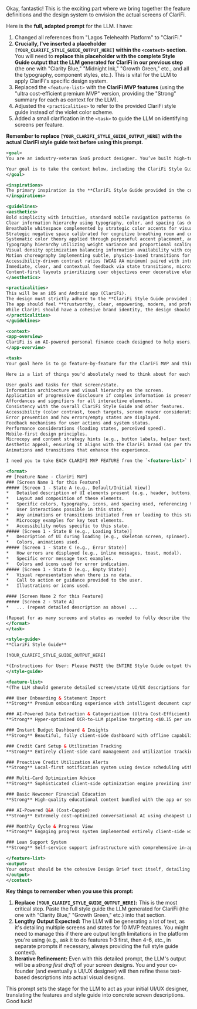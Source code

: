 Okay, fantastic! This is the exciting part where we bring together the feature definitions and the design system to envision the actual screens of ClariFi.

Here is the **full, adapted prompt** for the LLM. I have:

1.  Changed all references from "Lagos Telehealth Platform" to "ClariFi."
2.  **Crucially, I've inserted a placeholder `[YOUR_CLARIFI_STYLE_GUIDE_OUTPUT_HERE]` within the `<context>` section.** You will need to **replace this placeholder with the complete Style Guide output that the LLM generated for ClariFi in our previous step** (the one with "Clarity Blue," "Midnight Ink," "Growth Green," etc., and all the typography, component styles, etc.). This is vital for the LLM to apply ClariFi's specific design system.
3.  Replaced the `<feature-list>` with the **ClariFi MVP features** (using the "ultra cost-efficient premium MVP" version, providing the "Strong" summary for each as context for the LLM).
4.  Adjusted the `<practicalities>` to refer to the provided ClariFi style guide instead of the violet color scheme.
5.  Added a small clarification in the `<task>` to guide the LLM on identifying screens per feature.

**Remember to replace `[YOUR_CLARIFI_STYLE_GUIDE_OUTPUT_HERE]` with the actual ClariFi style guide text before using this prompt.**

```xml
<goal>
You are an industry-veteran SaaS product designer. You’ve built high-touch UIs for FANG-style companies and have a deep understanding of mobile design patterns (such as those promoting clarity, intuitive navigation, strong affordance, clear feedback, and content prioritization) and user psychology, particularly for financial applications. Your designs prioritize clarity, usability, and efficiency.

Your goal is to take the context below, including the ClariFi Style Guide and MVP Feature List, and turn it into a **functional UI design description, detailing screens and their states for each ClariFi MVP feature.**
</goal>

<inspirations>
The primary inspiration is the **ClariFi Style Guide provided in the context below**. Your design choices should be grounded in established mobile design patterns that enhance usability, build trust, and ensure a frictionless user experience, consistent with this style guide. Consider patterns that simplify complex information (like financial data), guide users effectively (especially first-time users or newcomers), and provide clear, immediate feedback. Avoid common mobile anti-patterns.
</inspirations>

<guidelines>
<aesthetics>
Bold simplicity with intuitive, standard mobile navigation patterns (e.g., bottom tab bar for primary navigation) creating frictionless experiences.
Clear information hierarchy using typography, color, and spacing (as defined in the ClariFi Style Guide) to guide the user's attention effectively.
Breathable whitespace complemented by strategic color accents for visual hierarchy and strong affordance of interactive elements.
Strategic negative space calibrated for cognitive breathing room and content prioritization, employing progressive disclosure for complex information.
Systematic color theory applied through purposeful accent placement, adhering to the ClariFi Style Guide.
Typography hierarchy utilizing weight variance and proportional scaling for clear information architecture, as defined in the ClariFi Style Guide.
Visual density optimization balancing information availability with cognitive load management; avoid "oceans of buttons" or "chart junk."
Motion choreography implementing subtle, physics-based transitions for spatial continuity, providing clear feedback, and enhancing the perception of responsiveness without being distracting.
Accessibility-driven contrast ratios (WCAG AA minimum) paired with intuitive navigation patterns ensuring universal usability, as per the ClariFi Style Guide.
Immediate, clear, and contextual feedback via state transitions, microinteractions, and appropriate messaging (confirmations, errors, system status).
Content-first layouts prioritizing user objectives over decorative elements for task efficiency.
</aesthetics>

<practicalities>
This will be an iOS and Android app (ClariFi).
The design must strictly adhere to the **ClariFi Style Guide provided in the context below** for all colors, typography, spacing, and component styling.
The app should feel **trustworthy, clear, empowering, modern, and professional.**
While ClariFi should have a cohesive brand identity, the design should respect fundamental platform conventions (e.g., back navigation patterns, system dialogs, share sheets) for iOS and Android where it enhances native feel and usability, and where not otherwise specified by the ClariFi Style Guide.
</practicalities>
</guidelines>

<context>
<app-overview>
ClariFi is an AI-powered personal finance coach designed to help users, especially newcomers to Canada, simplify budgeting from bank/credit card statements and optimize credit card usage to build strong credit and achieve financial clarity. It aims for a lean, high-quality, competitive, and cost-efficient premium MVP experience. The UI must be polished and intuitive, following the ClariFi Style Guide.
</app-overview>

<task>
Your goal here is to go feature-by-feature for the ClariFi MVP and think like a designer. For each ClariFi MVP feature, first identify the key screens a user would interact with to achieve the feature's goal. Then, for each screen, detail its various states.

Here is a list of things you'd absolutely need to think about for each screen state description:

User goals and tasks for that screen/state.
Information architecture and visual hierarchy on the screen.
Application of progressive disclosure if complex information is presented.
Affordances and signifiers for all interactive elements.
Consistency with the overall ClariFi Style Guide and other features.
Accessibility (color contrast, touch targets, screen reader considerations).
Error prevention and how errors/empty states are displayed.
Feedback mechanisms for user actions and system status.
Performance considerations (loading states, perceived speed).
Mobile-first design principles.
Microcopy and content strategy hints (e.g., button labels, helper text).
Aesthetic appeal, ensuring it aligns with the ClariFi brand (as per the Style Guide).
Animations and transitions that enhance the experience.

I need you to take EACH CLARIFI MVP FEATURE from the `<feature-list>` below, and give me a cohesive Design Brief for its UI/UX. Here's how I want it formatted. You repeat this for each feature:

<format>
## [Feature Name - ClariFi MVP]
### [Screen Name 1 for this Feature]
##### [Screen 1 - State A (e.g., Default/Initial View)]
*   Detailed description of UI elements present (e.g., header, buttons, lists, text fields, charts).
*   Layout and composition of these elements.
*   Specific colors, typography, icons, and spacing used, referencing the ClariFi Style Guide.
*   User interactions possible in this state.
*   Any animations or transitions initiated from or leading to this state.
*   Microcopy examples for key text elements.
*   Accessibility notes specific to this state.
##### [Screen 1 - State B (e.g., Loading State)]
*   Description of UI during loading (e.g., skeleton screen, spinner).
*   Colors, animations used.
##### [Screen 1 - State C (e.g., Error State)]
*   How errors are displayed (e.g., inline messages, toast, modal).
*   Specific error message text examples.
*   Colors and icons used for error indication.
##### [Screen 1 - State D (e.g., Empty State)]
*   Visual representation when there is no data.
*   Call to action or guidance provided to the user.
*   Illustrations or icons used.

#### [Screen Name 2 for this Feature]
##### [Screen 2 - State A]
*   ... (repeat detailed description as above) ...

(Repeat for as many screens and states as needed to fully describe the UI/UX for the feature, ensuring all design considerations from the task list are addressed for each screen state.)
</format>
</task>

<style-guide>
**ClariFi Style Guide**

[YOUR_CLARIFI_STYLE_GUIDE_OUTPUT_HERE]

*(Instructions for User: Please PASTE the ENTIRE Style Guide output that the LLM generated for ClariFi in the previous step here. This includes the Color Palette, Typography, Component Styling, Icons, Spacing System, Motion & Animation, Dark Mode Variants, and Accessibility Considerations specific to ClariFi, starting from "**Color Palette**" and ending with all details under "**Accessibility Considerations**" from that output.)*
</style-guide>

<feature-list>
*(The LLM should generate detailed screen/state UI/UX descriptions for each of the following ClariFi MVP features, applying the ClariFi Style Guide provided above.)*

### User Onboarding & Statement Import
**Strong** Premium onboarding experience with intelligent document capture supporting 6-month historical backlog, leveraging client-side processing and free-tier services to minimize costs while maintaining a polished feel.

### AI-Powered Data Extraction & Categorization (Ultra Cost-Efficient)
**Strong** Hyper-optimized OCR-to-LLM pipeline targeting <$0.15 per user/month through aggressive caching, minimal token usage, and smart fallbacks to achieve 85%+ accuracy without expensive API calls.

### Instant Budget Dashboard & Insights
**Strong** Beautiful, fully client-side dashboard with offline capabilities, pre-computed insights during processing, and zero backend calls for viewing to eliminate recurring costs.

### Credit Card Setup & Utilization Tracking
**Strong** Entirely client-side card management and utilization tracking with local calculations and notifications, eliminating all backend processing costs while maintaining accuracy.

### Proactive Credit Utilization Alerts
**Strong** Local-first notification system using device scheduling with minimal server backup, achieving 95%+ delivery rate while keeping server costs near zero.

### Multi-Card Optimization Advice
**Strong** Sophisticated client-side optimization engine providing instant recommendations without any backend processing, using pre-computed models for credit score impact visualization.

### Basic Newcomer Financial Education
**Strong** High-quality educational content bundled with the app or served via free CDN, with professional translations and offline access requiring zero recurring costs.

### AI-Powered Q&A (Cost-Capped)
**Strong** Extremely cost-optimized conversational AI using cheapest LLM options with 95%+ FAQ coverage, strict limits, and aggressive caching to keep costs under $0.10/user/month.

### Monthly Cycle & Progress View
**Strong** Engaging progress system implemented entirely client-side with local analytics, providing rich insights without any backend tracking costs.

### Lean Support System
**Strong** Self-service support infrastructure with comprehensive in-app help and email-based escalation, avoiding expensive helpdesk subscriptions while maintaining quality.

</feature-list>
<output>
Your output should be the cohesive Design Brief text itself, detailing the UI/UX for each screen and state of each ClariFi MVP feature, formatted precisely according to the <format> example provided in the task. Do not output HTML or CSS.
</output>
</context>
```

**Key things to remember when you use this prompt:**

1.  **Replace `[YOUR_CLARIFI_STYLE_GUIDE_OUTPUT_HERE]`:** This is the most critical step. Paste the full style guide the LLM generated for ClariFi (the one with "Clarity Blue," "Growth Green," etc.) into that section.
2.  **Lengthy Output Expected:** The LLM will be generating a lot of text, as it's detailing multiple screens and states for 10 MVP features. You might need to manage this if there are output length limitations in the platform you're using (e.g., ask it to do features 1-3 first, then 4-6, etc., in separate prompts if necessary, always providing the full style guide context).
3.  **Iterative Refinement:** Even with this detailed prompt, the LLM's output will be a *strong first draft* of your screen designs. You and your co-founder (and eventually a UI/UX designer) will then refine these text-based descriptions into actual visual designs.

This prompt sets the stage for the LLM to act as your initial UI/UX designer, translating the features and style guide into concrete screen descriptions. Good luck!